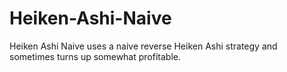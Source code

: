 # Heiken-Ashi-Naive
Heiken Ashi Naive uses a naive reverse Heiken Ashi strategy and sometimes turns up somewhat profitable.
